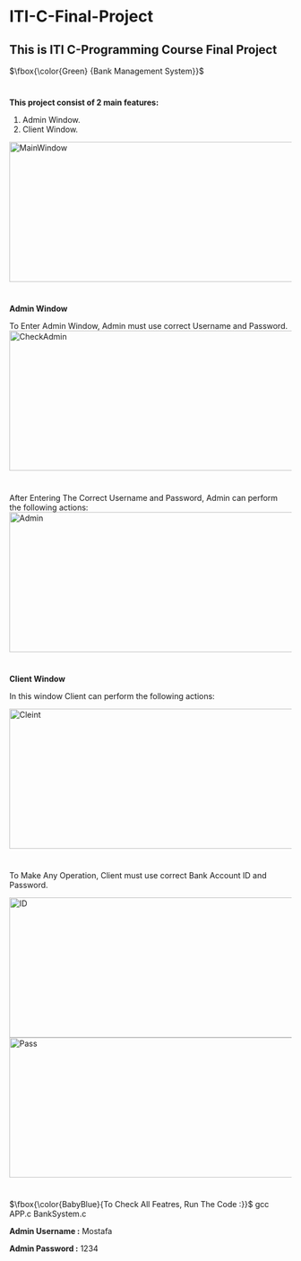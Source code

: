 # ITI-C-Final-Project
## This is ITI C-Programming Course Final Project

$\fbox{\color{Green} {Bank Management System}}$
# 
**This project consist of 2 main features:**
1. Admin Window.
2. Client Window.
<img src="https://user-images.githubusercontent.com/116898044/210022172-f9cf0ba7-3c94-43a6-9324-478a88760265.png" alt="MainWindow" style="width:550px; height:250px"/>

#
**Admin Window**

To Enter Admin Window, Admin must use correct Username and Password.
<img src="https://user-images.githubusercontent.com/116898044/210022781-50fd95e0-d0de-4179-a697-567562f6af08.png" alt="CheckAdmin" style="width:550px; height:250px"/>

#  
After Entering The Correct Username and Password, Admin can perform the following actions:
<img src="https://user-images.githubusercontent.com/116898044/210023754-2e2b38ef-0cbd-4af4-892d-9e72d4e0ee77.png" alt="Admin" style="width:550px; height:250px"/>


#
**Client Window**

In this window Client can perform the following actions:

<img src="https://user-images.githubusercontent.com/116898044/210024473-a7ae707f-0ff5-4f63-a686-4287c4c9c6f1.png" alt="Cleint" style="width:550px; height:250px"/>

# 
To Make Any Operation, Client must use correct Bank Account ID and Password.

<img src="https://user-images.githubusercontent.com/116898044/210024727-ee9cf007-bf5f-49b4-9c8e-19ef297bd297.png" alt="ID" style="width:550px; height:250px"/>
<img src="https://user-images.githubusercontent.com/116898044/210024737-e088cfc8-5af3-4400-9b1a-d98354fb7c07.png" alt="Pass" style="width:550px; height:250px"/>


# 
$\fbox{\color{BabyBlue}{To Check All Featres, Run The Code :}}$   gcc APP.c BankSystem.c

**Admin Username :**   Mostafa

**Admin Password :**  1234




